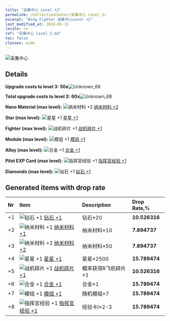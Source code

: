 ```yaml
---
title: "采集中心 Level +2"
permalink: /CollectionCenter/采集中心 Level 2/
excerpt: "Wing Fighter 采集中心Level +2"
last_modified_at: 2024-01-15
locale: cn
ref: "采集中心 Level 2.md"
toc: false
classes: wide
---
```



  ![采集中心](/images/bh_img6.png)

## Details

 **Upgrade costs to level 3:** **50x**![Unknown_68](/images/item/bh_img25_p.png)

 **Total upgrade costs to level 3:** **60x**![Unknown_68](/images/item/bh_img25_p.png)

 **Nano Material (max level):** ![纳米材料 +2](/images/cc/CC_Nano_Material_2_p.png) [纳米材料 +2](/CollectionCenter/纳米材料_2/)

 **Star (max level):** ![星星 +1](/images/cc/CC_Star_1_p.png) [星星 +1](/CollectionCenter/星星_1/)

 **Fighter (max level):** ![战机碎片 +1](/images/cc/CC_Fighter_Shard_1_p.png) [战机碎片 +1](/CollectionCenter/战机碎片_1/)

 **Module (max level):** ![模组 +1](/images/cc/CC_Module_1_p.png) [模组 +1](/CollectionCenter/模组_1/)

 **Alloy (max level):** ![合金 +1](/images/cc/CC_Alloy_Plate_1_p.png) [合金 +1](/CollectionCenter/合金_1/)

 **Pilot EXP Card (max level):** ![指挥官经验 +1](/images/cc/CC_Pilot_EXP_Card_1_p.png) [指挥官经验 +1](/CollectionCenter/指挥官经验_1/)

 **Diamonds (max level):** ![钻石 +1](/images/cc/CC_Diamond_1_p.png) [钻石 +1](/CollectionCenter/钻石_1/)

## Generated items with drop rate

  |  Nr |     Item   |    Description   |  Drop Rate,% |
  |:----|:-----------|:-----------------|:-------------|
  | +1 | ![钻石 +1](/images/cc/CC_Diamond_1_p.png) [钻石 +1](/CollectionCenter/钻石_1/) | 钻石×20 | **10.526316** |
  | +2 | ![纳米材料 +1](/images/cc/CC_Nano_Material_1_p.png) [纳米材料 +1](/CollectionCenter/纳米材料_1/) | 纳米材料×10 | **7.894737** |
  | +3 | ![纳米材料 +2](/images/cc/CC_Nano_Material_2_p.png) [纳米材料 +2](/CollectionCenter/纳米材料_2/) | 纳米材料×50 | **7.894737** |
  | +4 | ![星星 +1](/images/cc/CC_Star_1_p.png) [星星 +1](/CollectionCenter/星星_1/) | 星星×2500 | **15.789474** |
  | +5 | ![战机碎片 +1](/images/cc/CC_Fighter_Shard_1_p.png) [战机碎片 +1](/CollectionCenter/战机碎片_1/) | 概率获得R飞机碎片×1 | **10.526316** |
  | +6 | ![合金 +1](/images/cc/CC_Alloy_Plate_1_p.png) [合金 +1](/CollectionCenter/合金_1/) | 合金×1 | **15.789474** |
  | +7 | ![模组 +1](/images/cc/CC_Module_1_p.png) [模组 +1](/CollectionCenter/模组_1/) | 随机模组×7 | **15.789474** |
  | +8 | ![指挥官经验 +1](/images/cc/CC_Pilot_EXP_Card_1_p.png) [指挥官经验 +1](/CollectionCenter/指挥官经验_1/) | 经验卡I×2-3 | **15.789474** |

